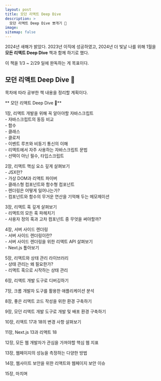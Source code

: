 ```yaml
---
layout: post
title: 모던 리액트 Deep Dive
description: >
  모던 리액트 Deep Dive 뽀개기 🙌
image:
sitemap: false
---
```


2024년 새해가 밝았다.
2023년 이직에 성공하였고, 2024년 더 빛날 나를 위해
1월을 **모든 리액트 Deep Dive** 책과 함께 하기로 했다.

이 책을 1/3 ~ 2/29 일에 완독하는 게 목표이다.

## 모던 리액트 Deep Dive 🚀

목차에 따라 공부한 책 내용을 정리할 계획이다.

** 모던 리액트 Deep Dive 🙌**

1장, 리액트 개발을 위해 꼭 알아야할 자바스크립트<br/> - 자바스크립트의 동등 비교<br/> - 함수<br/> - 클래스<br/> - 클로저<br/> - 이벤트 루프와 비동기 통신의 이해<br/> - 리액트에서 자주 사용하는 자바스크립트 문법<br/> - 선택이 아닌 필수, 타입스크립트<br/>

2장, 리액트 핵심 요소 깊게 살펴보기<br/> - JSX란?<br/> - 가상 DOM과 리액트 파이버<br/> - 클래스형 컴포넌트와 함수형 컴포넌트<br/> - 렌더링은 어떻게 일어나는가?<br/> - 컴포넌트와 함수의 무거운 연산을 기억해 두는 메모제이션<br/>

3장, 리액트 훅 깊게 살펴보기<br/> - 리액트의 모든 훅 파헤치기<br/> - 사용자 정의 훅과 고차 컴포넌트 중 무엇을 써야할까?<br/>

4장, 서버 사이드 렌더링<br/> - 서버 사이드 렌더링이란?<br/> - 서버 사이드 렌더링을 위한 리액트 API 살펴보기<br/> - Next.js 톺아보기<br/>

5장, 리액트와 상태 관리 라이브러리<br/> - 상태 관리는 왜 필요한가?<br/> - 리액트 훅으로 시작하는 상태 관리<br/>

6장, 리액트 개발 도구로 디버깅하기

7장, 크롬 개발자 도구를 활용한 애플리케이션 분석

8장, 좋은 리액트 코드 작성을 위한 환경 구축하기

9장, 모던 리액트 개발 도구로 개발 및 배포 환경 구축하기

10장, 리액트 17과 18의 변경 사항 살펴보기

11장, Next.js 13과 리액트 18

12장, 모든 웹 개발자가 관심을 가져야할 핵심 웹 지표

13장, 웹페이지의 성능을 측정하는 다양한 방법

14장, 웹사이트 보안을 위한 리액트와 웹페이지 보안 이슈

15장, 마치며
